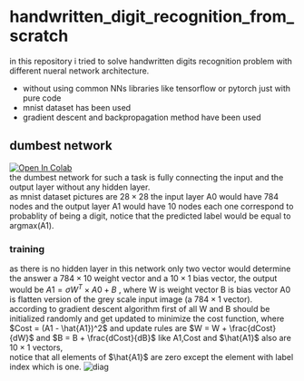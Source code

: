 # handwritten_digit_recognition_from_scratch
in this repository i tried to solve handwritten digits recognition problem with different nueral network architecture.

- without using common NNs libraries like tensorflow or pytorch just with pure code
- mnist dataset has been used
- gradient descent and backpropagation method have been used

## dumbest network
[![Open In Colab](https://colab.research.google.com/assets/colab-badge.svg)](https://colab.research.google.com/github/Mehrdadghassabi/handwritten_digit_recognition_from_scratch/blob/main/dumbest%D9%80network.ipynb) <br />
the dumbest network for such a task is fully connecting the input and the output layer without any hidden layer.<br />
as mnist dataset pictures are $`28 \times 28`$ the input layer A0 would have 784 nodes and the output layer A1 would have 10 nodes each one correspond to probablity of being a digit,
notice that the predicted label would be equal to argmax(A1).<br />
### training
as there is no hidden layer in this network only two vector would determine the answer a $`784 \times 10`$ weight vector and a $`10 \times 1`$ bias vector,
the output would be $`A1 = \sigma{W^T \times A0 + B}`$ , 
where W is weight vector B is bias vector A0 is flatten version of the grey scale input image (a $`784 \times 1`$ vector). <br />
according to gradient descent algorithm first of all W and B should be initialized randomly and get updated to minimize the cost function,
where $`Cost = (A1 - \hat{A1})^2`$ and update rules are $`W = W + \frac{dCost}{dW}`$ and $`B = B + \frac{dCost}{dB}`$
like A1,Cost and $`\hat{A1}`$ also are $`10 \times 1`$ vectors, <br />
notice that all elements of $`\hat{A1}`$ are zero except the element with label index which is one.
![diag](https://github.com/Mehrdadghassabi/handwritten_digit_recognition_from_scratch/assets/53050138/fb1743a7-9bf5-49c9-b61e-896486f696b2)
